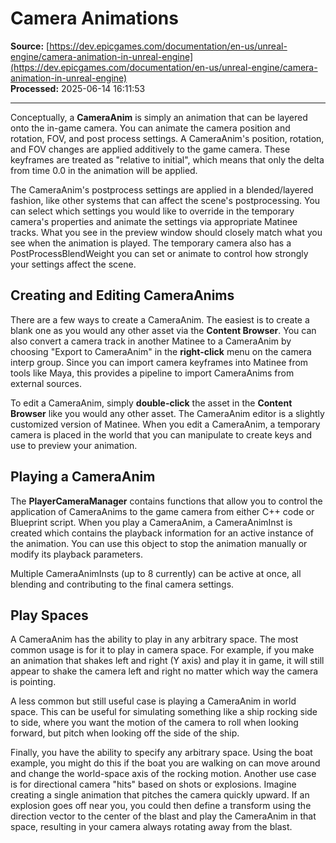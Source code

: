# Camera Animations

**Source:** [https://dev.epicgames.com/documentation/en-us/unreal-engine/camera-animation-in-unreal-engine](https://dev.epicgames.com/documentation/en-us/unreal-engine/camera-animation-in-unreal-engine)  
**Processed:** 2025-06-14 16:11:53

---

Conceptually, a **CameraAnim** is simply an animation that can be layered onto the in-game camera. You can animate the camera position and rotation, FOV, and post process settings. A CameraAnim's position, rotation, and FOV changes are applied additively to the game camera. These keyframes are treated as "relative to initial", which means that only the delta from time 0.0 in the animation will be applied.

The CameraAnim's postprocess settings are applied in a blended/layered fashion, like other systems that can affect the scene's postprocessing. You can select which settings you would like to override in the temporary camera's properties and animate the settings via appropriate Matinee tracks. What you see in the preview window should closely match what you see when the animation is played. The temporary camera also has a PostProcessBlendWeight you can set or animate to control how strongly your settings affect the scene.

## Creating and Editing CameraAnims

There are a few ways to create a CameraAnim. The easiest is to create a blank one as you would any other asset via the **Content Browser**. You can also convert a camera track in another Matinee to a CameraAnim by choosing "Export to CameraAnim" in the **right-click** menu on the camera interp group. Since you can import camera keyframes into Matinee from tools like Maya, this provides a pipeline to import CameraAnims from external sources.

To edit a CameraAnim, simply **double-click** the asset in the **Content Browser** like you would any other asset. The CameraAnim editor is a slightly customized version of Matinee. When you edit a CameraAnim, a temporary camera is placed in the world that you can manipulate to create keys and use to preview your animation.

## Playing a CameraAnim

The **PlayerCameraManager** contains functions that allow you to control the application of CameraAnims to the game camera from either C++ code or Blueprint script. When you play a CameraAnim, a CameraAnimInst is created which contains the playback information for an active instance of the animation. You can use this object to stop the animation manually or modify its playback parameters.

Multiple CameraAnimInsts (up to 8 currently) can be active at once, all blending and contributing to the final camera settings.

## Play Spaces

A CameraAnim has the ability to play in any arbitrary space. The most common usage is for it to play in camera space. For example, if you make an animation that shakes left and right (Y axis) and play it in game, it will still appear to shake the camera left and right no matter which way the camera is pointing.

A less common but still useful case is playing a CameraAnim in world space. This can be useful for simulating something like a ship rocking side to side, where you want the motion of the camera to roll when looking forward, but pitch when looking off the side of the ship.

Finally, you have the ability to specify any arbitrary space. Using the boat example, you might do this if the boat you are walking on can move around and change the world-space axis of the rocking motion. Another use case is for directional camera "hits" based on shots or explosions. Imagine creating a single animation that pitches the camera quickly upward. If an explosion goes off near you, you could then define a transform using the direction vector to the center of the blast and play the CameraAnim in that space, resulting in your camera always rotating away from the blast.